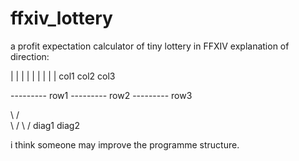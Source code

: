 # ffxiv_lottery
a profit expectation calculator of tiny lottery in FFXIV
explanation of direction:

|       |       |
|       |       |
|       |       |
col1    col2    col3

--------- row1
--------- row2
--------- row3

\           /   
  \       /
    \   /
diag1   diag2

i think someone may improve the programme structure.